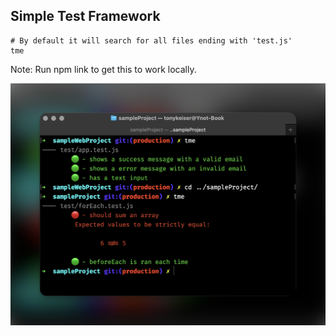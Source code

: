 ## Simple Test Framework

```shell
# By default it will search for all files ending with 'test.js'
tme
```

Note: Run npm link to get this to work locally.

![app-screenshot.png](app-screenshot.png)
